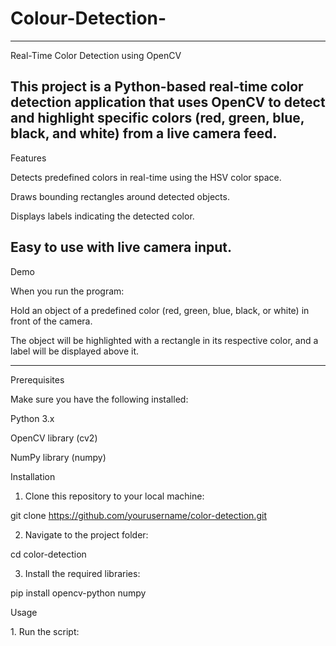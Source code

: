 # Colour-Detection-

---

Real-Time Color Detection using OpenCV

This project is a Python-based real-time color detection application that uses OpenCV to detect and highlight specific colors (red, green, blue, black, and white) from a live camera feed.
---
Features

Detects predefined colors in real-time using the HSV color space.

Draws bounding rectangles around detected objects.

Displays labels indicating the detected color.

Easy to use with live camera input.
---
Demo

When you run the program:

Hold an object of a predefined color (red, green, blue, black, or white) in front of the camera.

The object will be highlighted with a rectangle in its respective color, and a label will be displayed above it.

---
Prerequisites

Make sure you have the following installed:

Python 3.x

OpenCV library (cv2)

NumPy library (numpy)


Installation

1. Clone this repository to your local machine:

git clone https://github.com/yourusername/color-detection.git


2. Navigate to the project folder:

cd color-detection


3. Install the required libraries:

pip install opencv-python numpy



Usage

1. Run the script:


